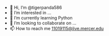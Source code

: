 - 👋 Hi, I’m @tigerpanda586
- 👀 I’m interested in ...
- 🌱 I’m currently learning Python
- 💞️ I’m looking to collaborate on ...
- 📫 How to reach me 11019115@live.mercer.edu

<!---
tigerpanda586/tigerpanda586 is a ✨ special ✨ repository because its `README.md` (this file) appears on your GitHub profile.
You can click the Preview link to take a look at your changes.
--->
